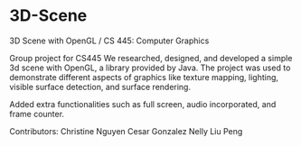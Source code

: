 # 3D-Scene
3D Scene with OpenGL / CS 445: Computer Graphics

Group project for CS445
We researched, designed, and developed a simple 3d scene with OpenGL, a library provided by Java. 
The project was used to demonstrate different aspects of graphics like texture mapping, lighting, visible surface detection, and surface rendering.

Added extra functionalities such as full screen, audio incorporated, and frame counter.

Contributors:
Christine Nguyen
Cesar Gonzalez
Nelly Liu Peng
